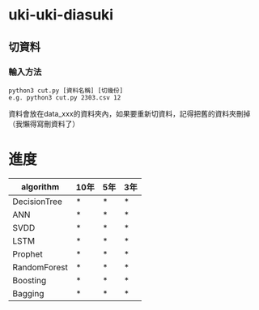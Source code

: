 # uki-uki-diasuki
## 切資料
### 輸入方法
```
python3 cut.py [資料名稱] [切幾份]
e.g. python3 cut.py 2303.csv 12
```
資料會放在data_xxx的資料夾內，如果要重新切資料，記得把舊的資料夾刪掉（我懶得寫刪資料了）

# 進度
algorithm|10年|5年|3年|
---------|----|---|---|
DecisionTree|*|*|*|
ANN|*|*|*|
SVDD|*|*|*|
LSTM|*|*|*|
Prophet|*|*|*|
RandomForest|*|*|*|
Boosting|*|*|*|
Bagging|*|*|*|
